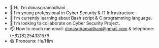 - 👋 Hi, I’m dimasqiramadhani
- 👀 I’m young professional in Cyber Security & IT Infrastructure
- 🌱 I’m currently learning about Bash script & C programming language.
- 💞️ I’m looking to collaborate on Cyber Security Project.
- 📫 How to reach me email: dimasqiramadhani@gmail.com & telephone: (+62)82254331579
- 😄 Pronouns: He/Him

<!---
dimasqiramadhani/Profile is a ✨ special ✨ repository because its `README.md` (this file) appears on your GitHub profile.
You can click the Preview link to take a look at your changes.
--->
